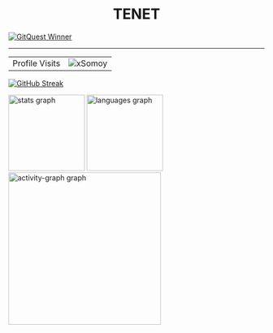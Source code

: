 <!-- Title  -->
<h1 align="center">TENET</h1>


<!-- <h3 align="center">Mushphyqur Rahman Tanveer</h3> -->
<!-- Buy Me a Coffee -->
<!-- <a href="https://www.buymeacoffee.com/xSomoy" target="_blank"><img src="https://cdn.buymeacoffee.com/buttons/v2/default-red.png" alt="Buy Me A Coffee" style="height: 60px !important;width: 217px !important;" ></a> -->

 <!-- GitQuist -->
 
<a href="https://gitquest.dev/player/xSomoy" target="_blank">
<img src="https://img.shields.io/badge/GitQuest%20Winner-1st Place-ffd700" alt="GitQuest Winner">
</a>


<hr/>

<!-- visitor counter -->

<table aligh="center">
  <tr>
    <td>Profile Visits</td>
    <td alight="center" ><img src="https://profile-counter.glitch.me/xsomoy/count.svg" alt="xSomoy" /></td>
  </tr>
</table>

<!-- Streak -->
<!-- [![GitHub Streak](https://github-readme-streak-stats-flax-pi.vercel.app?user=xsomoy&theme=github-dark)](https://github-readme-streak-stats-flax-pi.vercel.app/demo/) -->
[![GitHub Streak](https://tenets-github-readme-streak-stats.vercel.app?user=xsomoy&theme=github-dark)](https://tenets-github-readme-streak-stats.vercel.app/demo/)

<!-- [![GitHub Streak](https://tenets-github-readme-streak-stats.vercel.app?user=xsomoy&theme=tokyonight)](https://tenets-github-readme-streak-stats.vercel.app/demo/) -->
<!--[![GitHub Streak](https://tenets-github-readme-streak-stats.vercel.app?user=xsomoy&theme=neon)](https://tenets-github-readme-streak-stats.vercel.app/demo/)]

<div align="left">
<!-- Status -->
  
  <img src="https://github-readme-stats.vercel.app/api?username=xsomoy&hide_title=false&hide_rank=false&show_icons=true&include_all_commits=true&count_private=true&disable_animations=false&theme=github_dark&locale=en&hide_border=false&order=1" height="150" alt="stats graph"  />

  <!-- Most Used Language -->
 
 <img src="https://github-readme-stats.vercel.app/api/top-langs?username=xsomoy&locale=en&hide_title=false&layout=compact&card_width=320&langs_count=5&theme=github_dark&hide_border=false&order=2" height="150" alt="languages graph"  />
 
  <!-- Trophy  -->
 
  <!-- <img src="https://github-profile-trophy.vercel.app?username=xsomoy&theme=matrix&column=-1&row=1&margin-w=8&margin-h=8&no-bg=false&no-frame=false&order=4" height="150" alt="trophy graph"  /> -->
 
  <!-- Activity Graph  -->

 <img src="https://github-readme-activity-graph.vercel.app/graph?username=xsomoy&radius=16&theme=gotham&area=true&order=5&custom_title=Activity" height="300" alt="activity-graph graph" />


